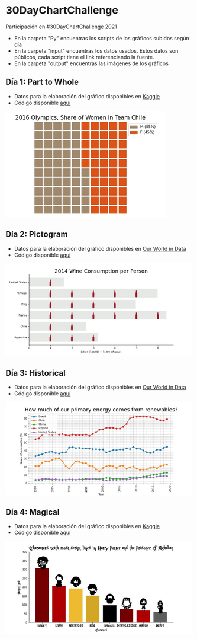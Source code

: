 # 30DayChartChallenge
Participación en #30DayChartChallenge 2021

* En la carpeta "Py" encuentras los scripts de los gráficos subidos según día
* En la carpeta "input" encuentras los datos usados. Estos datos son públicos, cada script tiene el link referenciando la fuente.
* En la carpeta "output" encuentras las imágenes de los gráficos

## Día 1: Part to Whole
* Datos para la elaboración del gráfico disponibles en [Kaggle](https://www.kaggle.com/heesoo37/120-years-of-olympic-history-athletes-and-results "Kaggle Olympics Dataset")
* Código disponible [aquí](https://github.com/mandarina/30DayChartChallenge/blob/main/Py/day1_partToWhole.py)

![alt text](https://github.com/mandarina/30DayChartChallenge/blob/main/output/day1_partTowhole.jpg "2016 Olympics, share of females in Team Chile")

## Día 2: Pictogram
* Datos para la elaboración del gráfico disponibles en [Our World in Data](https://ourworldindata.org/alcohol-consumption "Our World in Data, Wine Consumption per person")
* Código disponible [aquí](../main/Py/day2_pictogram.py)

![alt text](https://github.com/mandarina/30DayChartChallenge/blob/main/output/day2_pictogram.jpg "Wine Consumption per Person")

## Día 3: Historical
* Datos para la elaboración del gráfico disponibles en [Our World in Data](https://ourworldindata.org/renewable-energy "Our World in Data, Share of primary energy consumption that came from renewable technologies")
* Código disponible [aquí](../main/Py/day3_historical.py)

![alt text](https://github.com/mandarina/30DayChartChallenge/blob/main/output/day3_historical.jpg "Share of renewable energy from 1980 to 2019")

## Día 4: Magical
* Datos para la elaboración del gráfico disponibles en [Kaggle](https://www.kaggle.com/gulsahdemiryurek/harry-potter-dataset?select=Harry+Potter+3.csv")
* Código disponible [aquí](../main/Py/day4_magical.py)

![alt text](https://github.com/mandarina/30DayChartChallenge/blob/main/output/day4_magical.jpg "Characters with most script lines in Harry Potter and the Prisoner of Azkaban")
